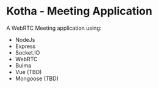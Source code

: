 # Kotha - Meeting Application

A WebRTC Meeting application using:

- NodeJs
- Express
- Socket.IO
- WebRTC
- Bulma
- Vue (TBD)
- Mongoose (TBD)

